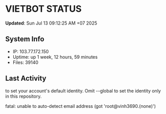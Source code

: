 # VIETBOT STATUS
**Updated**: Sun Jul 13 09:12:25 AM +07 2025

## System Info
- IP: 103.77.172.150
- Uptime: up 1 week, 12 hours, 59 minutes
- Files: 39140

## Last Activity

to set your account's default identity.
Omit --global to set the identity only in this repository.

fatal: unable to auto-detect email address (got 'root@vinh3690.(none)')
